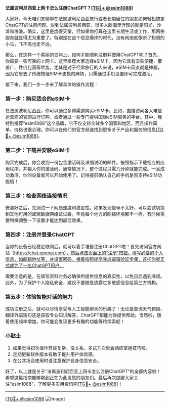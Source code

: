**法属波利尼西亚上网卡怎么注册ChatGPT？[[TG💪+ @esim1088](https://t.me/s/esim1088)]**

大家好，今天咱们来聊聊在法属波利尼西亚旅行或者长期居住的朋友如何轻松搞定ChatGPT的注册问题。说到法属波利尼西亚，很多人脑海里浮现的就是阳光、沙滩和海浪。确实，这里是度假天堂，但如果你打算在这里长期生活或工作，那网络服务就显得尤为重要了。特别是在这个信息爆炸的时代，没有网络就像断了翅膀的小鸟，飞不高也走不远。

那么，在这样一个美丽的岛屿上，如何才能顺利注册并使用ChatGPT呢？首先，你需要一张可靠的上网卡。这里推荐大家选择eSIM卡，因为它具有安装便捷、覆盖广、性价比高等优势。尤其是对于经常旅行的人来说，eSIM卡简直就是神器，因为它省去了传统物理SIM卡更换的麻烦，只需通过手机设置即可完成激活。

接下来，我们一步一步来了解具体的操作流程：

### 第一步：购买适合的eSIM卡

在法属波利尼西亚，你可以通过多种渠道购买eSIM卡。比如，直接访问各大电信运营商的官网进行订购，或者通过一些专门提供国际eSIM服务的平台。其中，我特别推荐“esim1088”这个品牌，它不仅支持全球多个国家和地区，而且操作简单，价格也很合理。你可以在他们的官方频道找到更多关于产品和服务的信息[[TG💪+ @esim1088](https://t.me/s/esim1088)]。

### 第二步：下载并安装eSIM卡

购买完成后，你会收到一份包含激活码及详细说明的邮件。按照指示下载相应的应用程序，并输入你的激活码。通常情况下，整个过程只需几分钟就能完成。一旦成功激活，你的设备就可以开始使用了。记得提前确认自己的手机是否支持eSIM功能哦！

### 第三步：检查网络连接情况

安装好之后，先测试一下网络速度和稳定性。如果发现信号不太好，可以尝试切换到其他可用的蜂窝数据网络试试看。毕竟每个地方的网络环境都不一样，有时候需要稍微调整一下设置才能达到最佳效果。

### 第四步：注册并登录ChatGPT

当你的设备已经稳定联网后，就可以着手准备注册ChatGPT啦！首先访问官方网站（https://chat.openai.com），然后点击页面上的“注册”按钮。填写必要的个人信息，如邮箱地址等，并设置密码。接着按照提示完成邮箱验证步骤，这样你就正式成为了一名ChatGPT用户。

需要注意的是，在填写资料时务必确保所提供信息的真实性，以免日后遇到麻烦。此外，为了保护个人隐私安全，建议不要随意透露过多敏感信息给第三方机构。

### 第五步：体验智能对话的魅力

成功注册之后，就可以尽情享受与人工智能聊天的乐趣了！无论是查询天气预报、翻译外语短句还是获取专业知识解答，ChatGPT都能为你提供帮助。当然啦，随着使用频率增加，你可能会发现更多有趣的功能等待探索呢！

### 小贴士

1. 如果觉得初次操作有些复杂，没关系，多试几次就会熟练掌握技巧啦。
2. 定期更新软件版本有助于提升用户体验感。
3. 在公共场合使用时请注意保护自身信息安全。

好了，以上就是关于“法属波利尼西亚上网卡怎么注册ChatGPT”的全部内容啦！希望这篇指南能够帮到正在为此发愁的朋友们。最后再次提醒大家关注“esim1088”，了解更多实用资讯吧[[TG💪+ @esim1088](https://t.me/s/esim1088)]！

---

[[TG💪+ @esim1088](https://t.me/s/esim1088) ![Image](https://i.postimg.cc/4NQfJmqS/Snipaste-2025-05-13-00-14-12.png)]